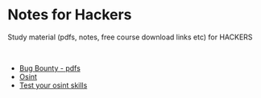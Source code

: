 # Notes for Hackers
Study material (pdfs, notes, free course download links etc) for HACKERS

<br>

- [Bug Bounty - pdfs](/bugbounty-pdfs)
- [Osint](/osint)
- [Test your osint skills](/osint/test_osint_skills/main.md)
